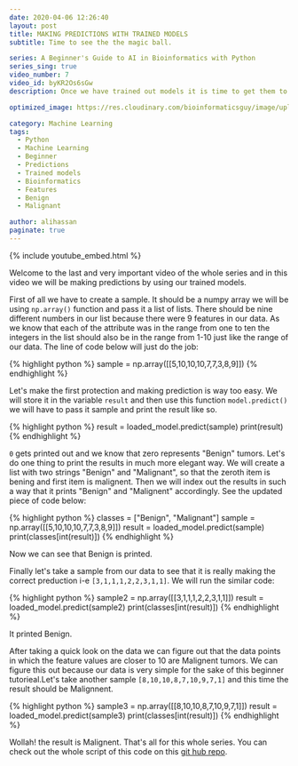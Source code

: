 ```yaml
---
date: 2020-04-06 12:26:40
layout: post
title: MAKING PREDICTIONS WITH TRAINED MODELS
subtitle: Time to see the the magic ball.

series: A Beginner's Guide to AI in Bioinformatics with Python
series_sing: true
video_number: 7
video_id: byKR2Os6sGw
description: Once we have trained out models it is time to get them to work to make some predictions.

optimized_image: https://res.cloudinary.com/bioinformaticsguy/image/upload/c_scale,h_380/v1596696392/Machine%20Learning%20For%20Bioinformatics/MLINBINF-007.png

category: Machine Learning
tags:
  - Python
  - Machine Learning
  - Beginner
  - Predictions
  - Trained models
  - Bioinformatics
  - Features
  - Benign
  - Malignant

author: alihassan
paginate: true
---
```


{% include youtube_embed.html %}

Welcome to the last and very important video of the whole series and in this video we will be making predictions by using our trained models. 

First of all we have to create a sample. It should be a numpy array we will be using `np.array()` function and pass it a list of lists. There should be nine different numbers in our list because there were 9 features in our data. As we know that each of the attribute was in the range from one to ten the integers in the list should also be in the range from 1-10 just like the range of our data. The line of code below will just do the job:


{% highlight python %}
sample = np.array([[5,10,10,10,7,7,3,8,9]])
{% endhighlight %}

Let's make the first protection and making prediction is way too easy. We will store it in the variable `result` and then use this function `model.predict()` we will have to pass it sample and print the result like so.

{% highlight python %}
result = loaded_model.predict(sample)
print(result)
{% endhighlight %}

`0` gets printed out and we know that zero represents "Benign" tumors. Let's do one thing to print the results in much more elegant way. We will create a list with two strings "Benign" and "Malignant", so that the zeroth item is bening and first item is malignent. Then we will index out the results in such a way that it prints "Benign" and "Malignent" accordingly. See the updated piece of code below: 

{% highlight python %}
classes = ["Benign", "Malignant"]
sample = np.array([[5,10,10,10,7,7,3,8,9]])
result = loaded_model.predict(sample)
print(classes[int(result)])
{% endhighlight %}

Now we can see that Benign is printed.

Finally let's take a sample from our data to see that it is really making the correct preduction i-e `[3,1,1,1,2,2,3,1,1]`. We will run the similar code: 

{% highlight python %}
sample2 = np.array([[3,1,1,1,2,2,3,1,1]])
result = loaded_model.predict(sample2)
print(classes[int(result)])
{% endhighlight %}

It printed Benign.

After taking a quick look on the data we can figure out that the data points in which the feature values are closer to 10 are Malignent tumors. We can figure this out because our data is very simple for the sake of this beginner tutorieal.Let's take another sample `[8,10,10,8,7,10,9,7,1]` and this time the result should be Malignnent.

{% highlight python %}
sample3 = np.array([[8,10,10,8,7,10,9,7,1]])
result = loaded_model.predict(sample3)
print(classes[int(result)])
{% endhighlight %}

Wollah! the result is Malignent. That's all for this whole series. You can check out the whole script of this code on this [git hub repo](https://github.com/bioinformaticsguy/0001YS_ML_IN_BINF_WITH_PYTHON).
